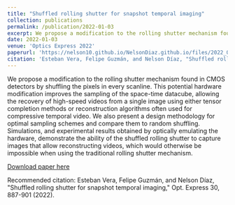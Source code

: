 ```yaml
---
title: "Shuffled rolling shutter for snapshot temporal imaging"
collection: publications
permalink: /publication/2022-01-03
excerpt: We propose a modification to the rolling shutter mechanism found in CMOS detectors by shuffling the pixels in every scanline.
date: 2022-01-03
venue: 'Optics Express 2022'
paperurl: 'https://nelson10.github.io/NelsonDiaz.github.io/files/2022_Optics_Express.pdf'
citation: 'Esteban Vera, Felipe Guzmán, and Nelson Díaz, "Shuffled rolling shutter for snapshot temporal imaging," Opt. Express 30, 887-901 (2022).'
---
```

We propose a modification to the rolling shutter mechanism found in CMOS detectors by shuffling the pixels in every scanline. This potential hardware modification improves the sampling of the space-time datacube, allowing the recovery of high-speed videos from a single image using either tensor completion methods or reconstruction algorithms often used for compressive temporal video. We also present a design methodology for optimal sampling schemes and compare them to random shuffling. Simulations, and experimental results obtained by optically emulating the hardware, demonstrate the ability of the shuffled rolling shutter to capture images that allow reconstructing videos, which would otherwise be impossible when using the traditional rolling shutter mechanism.

[Download paper here](https://nelson10.github.io/NelsonDiaz.github.io/files/2022_Optics_Express.pdf)

Recommended citation: Esteban Vera, Felipe Guzmán, and Nelson Díaz, "Shuffled rolling shutter for snapshot temporal imaging," Opt. Express 30, 887-901 (2022).
